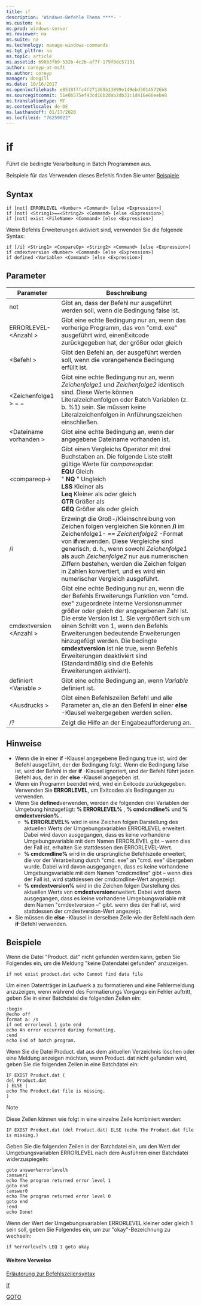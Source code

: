 ```yaml
---
title: if
description: 'Windows-Befehle Thema ****- '
ms.custom: na
ms.prod: windows-server
ms.reviewer: na
ms.suite: na
ms.technology: manage-windows-commands
ms.tgt_pltfrm: na
ms.topic: article
ms.assetid: 698b3fb9-532b-4c2b-af7f-179f8dc57131
author: coreyp-at-msft
ms.author: coreyp
manager: dongill
ms.date: 10/16/2017
ms.openlocfilehash: e8518fffc4f271369b13899e149ebd30145726b8
ms.sourcegitcommit: 51e0b575ef43cd16b2dab2db31c1d416e66eebe8
ms.translationtype: MT
ms.contentlocale: de-DE
ms.lasthandoff: 01/17/2020
ms.locfileid: "76259022"
---
```

# <a name="if"></a>if



Führt die bedingte Verarbeitung in Batch Programmen aus.

Beispiele für das Verwenden dieses Befehls finden Sie unter [Beispiele](#BKMK_examples).

## <a name="syntax"></a>Syntax

```
if [not] ERRORLEVEL <Number> <Command> [else <Expression>]
if [not] <String1>==<String2> <Command> [else <Expression>]
if [not] exist <FileName> <Command> [else <Expression>]
```
Wenn Befehls Erweiterungen aktiviert sind, verwenden Sie die folgende Syntax:
```
if [/i] <String1> <CompareOp> <String2> <Command> [else <Expression>]
if cmdextversion <Number> <Command> [else <Expression>]
if defined <Variable> <Command> [else <Expression>]
```

## <a name="parameters"></a>Parameter

|        Parameter        |                                                                                                                                                                                                                Beschreibung                                                                                                                                                                                                                 |
|-------------------------|--------------------------------------------------------------------------------------------------------------------------------------------------------------------------------------------------------------------------------------------------------------------------------------------------------------------------------------------------------------------------------------------------------------------------------------------|
|           not           |                                                                                                                                                                              Gibt an, dass der Befehl nur ausgeführt werden soll, wenn die Bedingung false ist.                                                                                                                                                                              |
|  ERRORLEVEL-\<Anzahl >   |                                                                                                                                                      Gibt eine echte Bedingung nur an, wenn das vorherige Programm, das von "cmd. exe" ausgeführt wird, einenExitcode zurückgegeben hat, der größer oder gleich                                                                                                                                                       |
|       \<Befehl >        |                                                                                                                                                                            Gibt den Befehl an, der ausgeführt werden soll, wenn die vorangehende Bedingung erfüllt ist.                                                                                                                                                                             |
|  \<Zeichenfolge1 > = =<String2>  |                                                                                                             Gibt eine echte Bedingung nur an, wenn *Zeichenfolge1* und *Zeichenfolge2* identisch sind. Diese Werte können Literalzeichenfolgen oder Batch Variablen (z. b. %1) sein. Sie müssen keine Literalzeichenfolgen in Anführungszeichen einschließen.                                                                                                              |
|    \<Dateiname vorhanden >    |                                                                                                                                                                                       Gibt eine echte Bedingung an, wenn der angegebene Dateiname vorhanden ist.                                                                                                                                                                                        |
|      \<compareop->       |                                                                               Gibt einen Vergleichs Operator mit drei Buchstaben an. Die folgende Liste stellt gültige Werte für *compareop*dar:</br>**EQU** Gleich</br>" **NQ** " Ungleich</br>**LSS** Kleiner als</br>**Leq** Kleiner als oder gleich</br>**GTR** Größer als</br>**GEQ** Größer als oder gleich                                                                                |
|           /i            |                                                            Erzwingt die Groß-/Kleinschreibung von Zeichen folgen vergleichen  Sie können **/i** im Zeichenfolge1- **==** <em>Zeichenfolge2</em> -Format von **if**verwenden. Diese Vergleiche sind generisch, d. h., wenn sowohl *Zeichenfolge1* als auch *Zeichenfolge2* nur aus numerischen Ziffern bestehen, werden die Zeichen folgen in Zahlen konvertiert, und es wird ein numerischer Vergleich ausgeführt.                                                            |
| cmdextversion \<Anzahl > | Gibt eine echte Bedingung nur an, wenn die der Befehls Erweiterungs Funktion von "cmd. exe" zugeordnete interne Versionsnummer größer oder gleich der angegebenen Zahl ist. Die erste Version ist 1. Sie vergrößert sich um einen Schritt von 1, wenn den Befehls Erweiterungen bedeutende Erweiterungen hinzugefügt werden. Die bedingte **cmdextversion** ist nie true, wenn Befehls Erweiterungen deaktiviert sind (Standardmäßig sind die Befehls Erweiterungen aktiviert). |
|   definiert \<Variable >   |                                                                                                                                                                                            Gibt eine echte Bedingung an, wenn *Variable* definiert ist.                                                                                                                                                                                            |
|      \<Ausdrucks >      |                                                                                                                                                                   Gibt einen Befehlszeilen Befehl und alle Parameter an, die an den Befehl in einer **else** -Klausel weitergegeben werden sollen.                                                                                                                                                                   |
|           /?            |                                                                                                                                                                                                    Zeigt die Hilfe an der Eingabeaufforderung an.                                                                                                                                                                                                    |

## <a name="remarks"></a>Hinweise

-   Wenn die in einer **if** -Klausel angegebene Bedingung true ist, wird der Befehl ausgeführt, der der Bedingung folgt. Wenn die Bedingung false ist, wird der Befehl in der **if** -Klausel ignoriert, und der Befehl führt jeden Befehl aus, der in der **else** -Klausel angegeben ist.
-   Wenn ein Programm beendet wird, wird ein Exitcode zurückgegeben. Verwenden Sie **ERRORLEVEL**, um Exitcodes als Bedingungen zu verwenden.
-   Wenn Sie **defined**verwenden, werden die folgenden drei Variablen der Umgebung hinzugefügt: **% ERRORLEVEL%** , **% cmdcmdline%** und **% cmdextversion%** .  
    -   **% ERRORLEVEL%** wird in eine Zeichen folgen Darstellung des aktuellen Werts der Umgebungsvariablen ERRORLEVEL erweitert. Dabei wird davon ausgegangen, dass es keine vorhandene Umgebungsvariable mit dem Namen ERRORLEVEL gibt – wenn dies der Fall ist, erhalten Sie stattdessen den ERRORLEVEL-Wert.
    -   **% cmdcmdline%** wird in die ursprüngliche Befehlszeile erweitert, die vor der Verarbeitung durch "cmd. exe" an "cmd. exe" übergeben wurde. Dabei wird davon ausgegangen, dass es keine vorhandene Umgebungsvariable mit dem Namen "cmdcmdline" gibt – wenn dies der Fall ist, wird stattdessen der cmdcmdline-Wert angezeigt.
    -   **% cmdextversion%** wird in die Zeichen folgen Darstellung des aktuellen Werts von **cmdextversion**erweitert. Dabei wird davon ausgegangen, dass es keine vorhandene Umgebungsvariable mit dem Namen "cmdextversion –" gibt. wenn dies der Fall ist, wird stattdessen der cmdextversion-Wert angezeigt.
-   Sie müssen die **else** -Klausel in derselben Zeile wie der Befehl nach dem **if**-Befehl verwenden.

## <a name="BKMK_examples"></a>Beispiele

Wenn die Datei "Product. dat" nicht gefunden werden kann, geben Sie Folgendes ein, um die Meldung "keine Datendatei gefunden" anzuzeigen.
```
if not exist product.dat echo Cannot find data file 
```
Um einen Datenträger in Laufwerk a zu formatieren und eine Fehlermeldung anzuzeigen, wenn während des Formatierungs Vorgangs ein Fehler auftritt, geben Sie in einer Batchdatei die folgenden Zeilen ein:
```
:begin
@echo off
format a: /s
if not errorlevel 1 goto end
echo An error occurred during formatting.
:end
echo End of batch program.
```
Wenn Sie die Datei Product. dat aus dem aktuellen Verzeichnis löschen oder eine Meldung anzeigen möchten, wenn Product. dat nicht gefunden wird, geben Sie die folgenden Zeilen in eine Batchdatei ein:
```
IF EXIST Product.dat (
del Product.dat
) ELSE (
echo The Product.dat file is missing.
)
```

> [!NOTE]
> Diese Zeilen können wie folgt in eine einzelne Zeile kombiniert werden:
> ```
> IF EXIST Product.dat (del Product.dat) ELSE (echo The Product.dat file is missing.)
> ```
> Geben Sie die folgenden Zeilen in der Batchdatei ein, um den Wert der Umgebungsvariablen ERRORLEVEL nach dem Ausführen einer Batchdatei widerzuspiegeln:
> ```
> goto answer%errorlevel%
> :answer1
> echo The program returned error level 1
> goto end
> :answer0
> echo The program returned error level 0
> goto end
> :end
> echo Done! 
> ```
> Wenn der Wert der Umgebungsvariablen ERRORLEVEL kleiner oder gleich 1 sein soll, geben Sie Folgendes ein, um zur "okay"-Bezeichnung zu wechseln:
> ```
> if %errorlevel% LEQ 1 goto okay
> ```

#### <a name="additional-references"></a>Weitere Verweise

[Erläuterung zur Befehlszeilensyntax](command-line-syntax-key.md)

[If](if.md)

[GOTO](goto.md)
